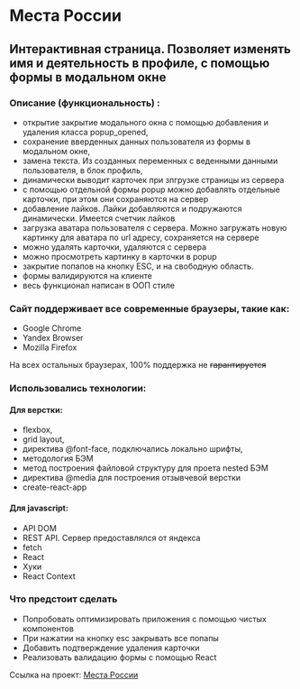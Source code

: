 # __Места России__

## Интерактивная страница. Позволяет изменять имя и деятельность в профиле, с помощью формы в модальном окне

### Описание (функциональность) :
* открытие закрытие модального окна с помощью добавления и удаления класса popup_opened,
* сохранение вверденных данных пользователя из формы в модальном окне,
* замена текста. Из созданных переменных с веденными данными пользователя, в блок профиль,
* динамически выводит карточек при зпгрузке страницы из сервера
* с помощью отдельной формы popup можно добавлять отдельные карточки, при этом они сохраняются на сервер
* добавление лайков. Лайки добавляются и подружаются динамически. Имеется счетчик лайков
* загрузка аватара пользователя с сервера. Можно загружать новую картинку для аватара по url адресу, сохраняется на сервере
* можно удалять карточки, удаляются с сервера
* можно просмотреть картинку в карточки в popup
* закрытие попапов на кнопку ESC, и на свободную область.
* формы валидируются на клиенте
* весь функционал написан в ООП стиле


### Сайт поддерживает все современные браузеры, такие как:
* Google Chrome
* Yandex Browser
* Mozilla Firefox

На всех остальных браузерах, 100% поддержка не ~~гарантируется~~

### Использовались технологии:
#### __Для верстки__:
* flexbox,
* grid layout,
* директива @font-face, подключались локально шрифты,
* методология БЭМ
* метод построения файловой структуру для проета nested БЭМ
* директива @media для построения отзывчевой верстки
* create-react-app
#### __Для javascript__:
* API DOM
* REST API. Сервер предоставлялся от яндекса
* fetch
* React
* Хуки
* React Context

### Что предстоит сделать
* Попробовать оптимизировать приложения с помощью чистых компонентов
* При нажатии на кнопку esc закрывать все попапы
* Добавить подтверждение удаления карточки
* Реализовать валидацию формы с помощью React

Ссылка на проект: [Места России](https://andpigge.github.io/mesto-react)
